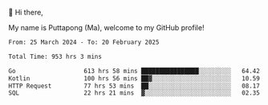 👋 Hi there,

My name is Puttapong (Ma), welcome to my GitHub profile!

<!--START_SECTION:waka-->

```txt
From: 25 March 2024 - To: 20 February 2025

Total Time: 953 hrs 3 mins

Go                   613 hrs 58 mins ████████████████░░░░░░░░░   64.42 %
Kotlin               100 hrs 56 mins ██▓░░░░░░░░░░░░░░░░░░░░░░   10.59 %
HTTP Request         77 hrs 53 mins  ██░░░░░░░░░░░░░░░░░░░░░░░   08.17 %
SQL                  22 hrs 21 mins  ▓░░░░░░░░░░░░░░░░░░░░░░░░   02.35 %
```

<!--END_SECTION:waka-->
